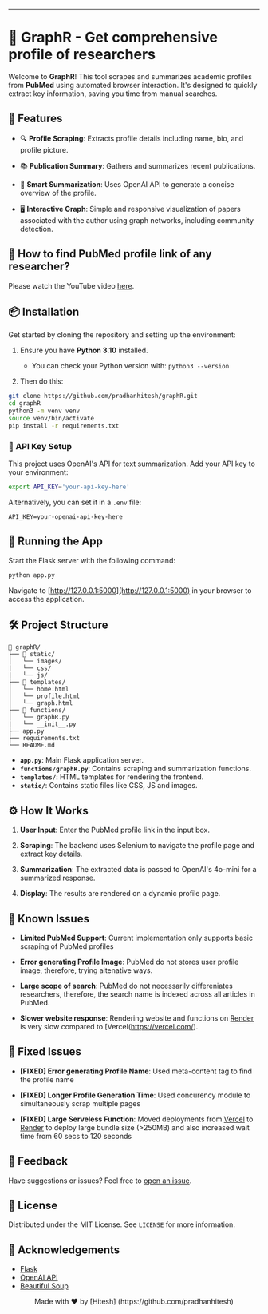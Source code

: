 
---

# 🧠 GraphR - Get comprehensive profile of researchers

Welcome to **GraphR**! This tool scrapes and summarizes academic profiles from **PubMed** using automated browser interaction. It's designed to quickly extract key information, saving you time from manual searches.

## 🚀 Features

- 🔍 **Profile Scraping**: Extracts profile details including name, bio, and profile picture.

- 📚 **Publication Summary**: Gathers and summarizes recent publications.

- 📝 **Smart Summarization**: Uses OpenAI API to generate a concise overview of the profile.

- 🖥️ **Interactive Graph**: Simple and responsive visualization of papers associated with the author using graph networks, including community detection.


## 🎥 How to find PubMed profile link of any researcher?

Please watch the YouTube video <a href="https://www.youtube.com/watch?v=waPMcZsQJBs">here</a>.

## 📦 Installation

Get started by cloning the repository and setting up the environment:

1. Ensure you have **Python 3.10** installed.
   - You can check your Python version with: `python3 --version`

2. Then do this:
```bash
git clone https://github.com/pradhanhitesh/graphR.git
cd graphR
python3 -m venv venv
source venv/bin/activate
pip install -r requirements.txt
```

### 🔑 API Key Setup

This project uses OpenAI's API for text summarization. Add your API key to your environment:

```bash
export API_KEY='your-api-key-here'
```

Alternatively, you can set it in a `.env` file:

```
API_KEY=your-openai-api-key-here
```

## 🚀 Running the App

Start the Flask server with the following command:

```bash
python app.py
```

Navigate to [http://127.0.0.1:5000](http://127.0.0.1:5000) in your browser to access the application.

## 🛠️ Project Structure

```
📁 graphR/
├── 📂 static/
│   └── images/
|   └── css/
|   └── js/
├── 📂 templates/
│   └── home.html
│   └── profile.html
│   └── graph.html
├── 📂 functions/
│   └── graphR.py
|   └── __init__.py
├── app.py
├── requirements.txt
└── README.md
```

- **`app.py`**: Main Flask application server.
- **`functions/graphR.py`**: Contains scraping and summarization functions.
- **`templates/`**: HTML templates for rendering the frontend.
- **`static/`**: Contains static files like CSS, JS and images.

## ⚙️ How It Works

1. **User Input**: Enter the PubMed profile link in the input box.

2. **Scraping**: The backend uses Selenium to navigate the profile page and extract key details.

3. **Summarization**: The extracted data is passed to OpenAI's 4o-mini for a summarized response.

4. **Display**: The results are rendered on a dynamic profile page.

## 🐛 Known Issues
 
- **Limited PubMed Support**: Current implementation only supports basic scraping of PubMed profiles

- **Error generating Profile Image**: PubMed do not stores user profile image, therefore, trying altenative ways.

- **Large scope of search**: PubMed do not necessarily differeniates researchers, therefore, the search name is indexed across all articles in PubMed.

- **Slower website response**: Rendering website and functions on [Render](https://render.com/) is very slow compared to [Vercel(https://vercel.com/). 

## 🔨 Fixed Issues
 
- **[FIXED] Error generating Profile Name**: Used meta-content tag to find the profile name

- **[FIXED] Longer Profile Generation Time**: Used concurency module to simultaneously scrap multiple pages

- **[FIXED] Large Serveless Function**: Moved deployments from [Vercel](https://vercel.com/) to [Render](https://render.com/) to deploy large bundle size (>250MB) and also increased wait time from 60 secs to 120 seconds

## 📣 Feedback

Have suggestions or issues? Feel free to [open an issue](https://github.com/pradhanhitesh/graphR/issues).


## 📜 License

Distributed under the MIT License. See `LICENSE` for more information.

## 🌟 Acknowledgements

- [Flask](https://flask.palletsprojects.com/)
- [OpenAI API](https://openai.com/)
- [Beautiful Soup](https://www.crummy.com/software/BeautifulSoup/)

<p align="center">
  Made with ❤️ by [Hitesh] (https://github.com/pradhanhitesh)
</p>
